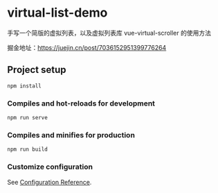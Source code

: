 # virtual-list-demo

手写一个简版的虚拟列表，以及虚拟列表库 vue-virtual-scroller 的使用方法

掘金地址：https://juejin.cn/post/7036152951399776264

## Project setup

```
npm install
```

### Compiles and hot-reloads for development
```
npm run serve
```

### Compiles and minifies for production
```
npm run build
```

### Customize configuration
See [Configuration Reference](https://cli.vuejs.org/config/).
